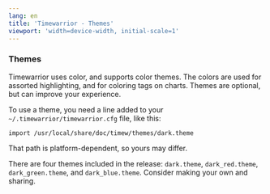 ```yaml
---
lang: en
title: 'Timewarrior - Themes'
viewport: 'width=device-width, initial-scale=1'
---
```


### Themes

Timewarrior uses color, and supports color themes.
The colors are used for assorted highlighting, and for coloring tags on charts.
Themes are optional, but can improve your experience.

To use a theme, you need a line added to your `~/.timewarrior/timewarrior.cfg` file, like this:

    import /usr/local/share/doc/timew/themes/dark.theme

That path is platform-dependent, so yours may differ.

There are four themes included in the release: `dark.theme`, `dark_red.theme`, `dark_green.theme`, and `dark_blue.theme`.
Consider making your own and sharing.
